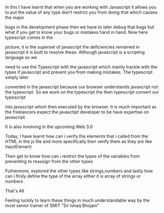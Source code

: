 In this I have learnt that when you are working with Javascript it allows you to put the value of any type don't restrict you from doing that which causes the major

bugs in the development phase then we have to later debug that bugs but what if you get to know your bugs or mistakes hand in hand. Now here typescript comes in the

picture, it is the superset of javascript the deficiencies remained in javascript it is built to resolve these. Although javascript is a scripting language so we

need to use the Typescript with the javascript which mainly trackle with the types if javascript and prevent you from making mistakes. The typescript simply later

converted in the javascript because our browser understands javascript not the typescript. So we work on the typescript the then typescript convert our typescript

into javascript whivh then executed by the browser. It is much important as the freelancers expect the javasctipt developer to be have expertise on javascript.

It is also involving in the upcoming Web 3.0

Today, I have learnt how can i verify the elements that i called from the HTML in the js file and more specifically then verify them as they are like inputElement

Then get to know how can i restrict the types of the variables from preventing to reassign from the other types

Futhermore, explored the other types like strings,numbers and lastly how can i firsly define the type of the array either it is array of strings or numbers

That's All

Feeling luckily to learn these things in much understandable way by the most senior trainer of SMIT "Sir Ishaq Bhojani"
